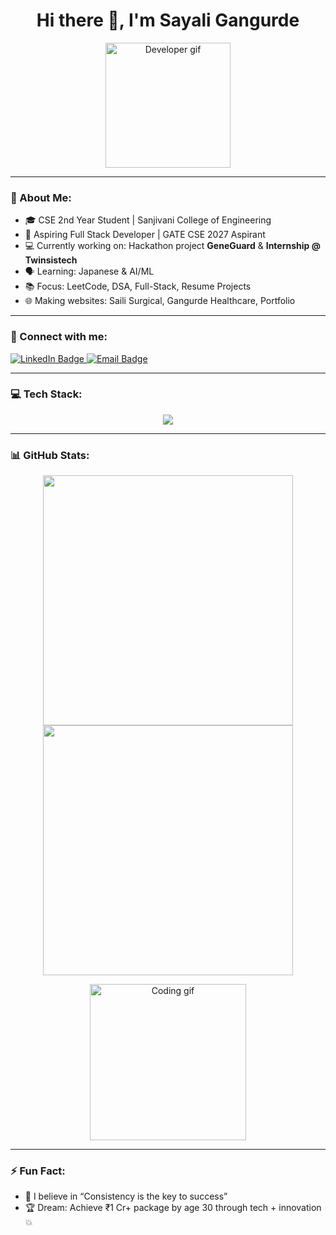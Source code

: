 <h1 align="center">Hi there 👋, I'm Sayali Gangurde</h1>

<p align="center">
  <img src="https://media.giphy.com/media/3ohs7KViFEx63Wl8gk/giphy.gif" width="200" alt="Developer gif">
</p>

---

### 💫 About Me:
- 🎓 CSE 2nd Year Student | Sanjivani College of Engineering  
- 🎯 Aspiring Full Stack Developer | GATE CSE 2027 Aspirant  
- 💻 Currently working on: Hackathon project **GeneGuard** & **Internship @ Twinsistech**  
- 🗣️ Learning: Japanese & AI/ML  
- 📚 Focus: LeetCode, DSA, Full-Stack, Resume Projects  
- 🌐 Making websites: Saili Surgical, Gangurde Healthcare, Portfolio  

---

### 🔗 Connect with me:
<p>
  <a href="www.linkedin.com/in/sayali-gangurde-0a0a0b31b" target="_blank">
    <img src="https://img.shields.io/badge/LinkedIn-blue?logo=linkedin&logoColor=white&style=for-the-badge" alt="LinkedIn Badge"/>
  </a>
  <a href="mailto:gangurdesaili48@gmail.com" target="_blank">
    <img src="https://img.shields.io/badge/Email-D14836?logo=gmail&logoColor=white&style=for-the-badge" alt="Email Badge"/>
  </a>
</p>

---

### 💻 Tech Stack:

<p align="center">
  <img src="https://skillicons.dev/icons?i=html,css,js,react,python,c,cpp,mysql,nodejs,tailwind,github,git" />
</p>

---

### 📊 GitHub Stats:
<p align="center">
  <img src="https://github-readme-stats.vercel.app/api?username=SayaliGangurde48&show_icons=true&theme=radical" width="400"/>
  <img src="https://github-readme-stats.vercel.app/api/top-langs/?username=SayaliGangurde48&layout=compact&theme=radical" width="400"/>
</p>

<p align="center">
  <img src="https://media.giphy.com/media/L1R1tvI9svkIWwpVYr/giphy.gif" width="250" alt="Coding gif"/>
</p>

---

### ⚡ Fun Fact:
- 🧠 I believe in “Consistency is the key to success”  
- 🏆 Dream: Achieve ₹1 Cr+ package by age 30 through tech + innovation 💥  
